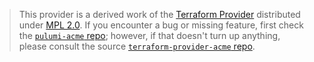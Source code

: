 > This provider is a derived work of the [Terraform Provider](https://github.com/vancluever/terraform-provider-acme)
> distributed under [MPL 2.0](https://www.mozilla.org/en-US/MPL/2.0/). If you encounter a bug or missing feature,
> first check the [`pulumi-acme` repo](https://github.com/pgrosslicht/pulumi-acme/issues); however, if that doesn't turn up anything,
> please consult the source [`terraform-provider-acme` repo](https://github.com/vancluever/terraform-provider-acme/issues).
